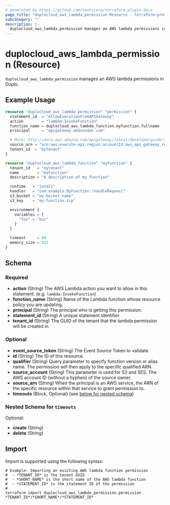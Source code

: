 ```yaml
---
# generated by https://github.com/hashicorp/terraform-plugin-docs
page_title: "duplocloud_aws_lambda_permission Resource - terraform-provider-duplocloud"
subcategory: ""
description: |-
  duplocloud_aws_lambda_permission manages an AWS lambda permissions in Duplo.
---
```


# duplocloud_aws_lambda_permission (Resource)

`duplocloud_aws_lambda_permission` manages an AWS lambda permissions in Duplo.

## Example Usage

```terraform
resource "duplocloud_aws_lambda_permission" "permission" {
  statement_id  = "AllowExecutionFromAPIGateway"
  action        = "lambda:InvokeFunction"
  function_name = duplocloud_aws_lambda_function.myfunction.fullname
  principal     = "apigateway.amazonaws.com"

  # More: http://docs.aws.amazon.com/apigateway/latest/developerguide/api-gateway-control-access-using-iam-policies-to-invoke-api.html
  source_arn = "arn:aws:execute-api:region:accountId:aws_api_gateway_rest_api.api.id/*/*/*"
  tenant_id  = "mytenant"
}

resource "duplocloud_aws_lambda_function" "myfunction" {
  tenant_id   = "mytenant"
  name        = "myfunction"
  description = "A description of my function"

  runtime   = "java11"
  handler   = "com.example.MyFunction::handleRequest"
  s3_bucket = "my-bucket-name"
  s3_key    = "my-function.zip"

  environment {
    variables = {
      "foo" = "bar"
    }
  }

  timeout     = 60
  memory_size = 512
}
```

<!-- schema generated by tfplugindocs -->
## Schema

### Required

- **action** (String) The AWS Lambda action you want to allow in this statement. (e.g. `lambda:InvokeFunction`)
- **function_name** (String) Name of the Lambda function whose resource policy you are updating.
- **principal** (String) The principal who is getting this permission.
- **statement_id** (String) A unique statement identifier.
- **tenant_id** (String) The GUID of the tenant that the lambda permission will be created in.

### Optional

- **event_source_token** (String) The Event Source Token to validate.
- **id** (String) The ID of this resource.
- **qualifier** (String) Query parameter to specify function version or alias name. The permission will then apply to the specific qualified ARN.
- **source_account** (String) This parameter is used for S3 and SES. The AWS account ID (without a hyphen) of the source owner.
- **source_arn** (String) When the principal is an AWS service, the ARN of the specific resource within that service to grant permission to.
- **timeouts** (Block, Optional) (see [below for nested schema](#nestedblock--timeouts))

<a id="nestedblock--timeouts"></a>
### Nested Schema for `timeouts`

Optional:

- **create** (String)
- **delete** (String)

## Import

Import is supported using the following syntax:

```shell
# Example: Importing an existing AWS lambda function permission
#  - *TENANT_ID* is the tenant GUID
#  - *SHORT_NAME* is the short name of the AWS lambda function
#  - *STATEMENT_ID* is the statement ID of the permission
#
terraform import duplocloud_aws_lambda_permission.permission *TENANT_ID*/*SHORT_NAME*/*STATEMENT_ID*
```
